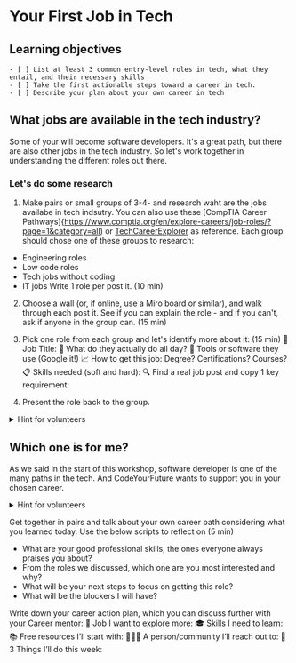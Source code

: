 # Your First Job in Tech

## Learning objectives

```objectives
- [ ] List at least 3 common entry-level roles in tech, what they entail, and their necessary skills
- [ ] Take the first actionable steps toward a career in tech. 
- [ ] Describe your plan about your own career in tech
```

## What jobs are available in the tech industry? 

Some of your will become software developers. It's a great path, but there are also other jobs in the tech industry. So let's work together in understanding the different roles out there.

### Let's do some research 
1.  Make pairs or small groups of 3-4- and research waht are the jobs availabe in tech indsutry. You can also use these [CompTIA Career Pathways]{https://www.comptia.org/en/explore-careers/job-roles/?page=1&category=all) or 
[TechCareerExplorer](https://www.careerexplorer.com/careers/?page=23&industry=42) as reference. Each group should chose one of these groups to research: 
- Engineering roles 
- Low code roles 
- Tech jobs without coding
- IT jobs 
Write 1 role per post it. (10 min)

2. Choose a wall (or, if online, use a Miro board or similar), and walk through each post it. See if you can explain the role - and if you can't, ask if anyone in the group can. (15 min)

3. Pick one role from each group and let's identify more about it: (15 min)
   🎯 Job Title: 
   🧠 What do they actually do all day?
   💬 Tools or software they use (Google it!)
   📈 How to get this job: Degree? Certifications? Courses?
   📋 Skills needed (soft and hard):
   🔍 Find a real job post and copy 1 key requirement:

4. Present the role back to the group.

<details>

<summary>Hint for volunteers</summary>

Make sure we've covered:

* Engineering roles: Software developer, Quality Engineer, System Reliability Engineer 
* Low code roles: Low-code Dev and No-code Dev, Wordpress Developer, Database administrator
* Jobs in tech without coding: Scrum Master, Manual tester, Business Analyst, 
* IT Jobs: IT Analyst, IT Support

</details>


## Which one is for me?

As we said in the start of this workshop, software developer is one of the many paths in the tech. And CodeYourFuture wants to support you in your chosen career.

<details>

<summary>Hint for volunteers</summary>

Focus on transferrable skills and new skills, as well as what is their reality and availablity to get ready for it

</details>

Get together in pairs and talk about your own career path considering what you learned today. Use the below scripts to reflect on (5 min)
- What are your good professional skills, the ones everyone always praises you about?
- From the roles we discussed, which one are you most interested and why?
- What will be your next steps to focus on getting this role?
- What will be the blockers I will have?

Write down your career action plan, which you can discuss further with your Career mentor:
💼 Job I want to explore more:
🎓 Skills I need to learn:
📚 Free resources I’ll start with:
🧑‍🤝‍🧑 A person/community I’ll reach out to:
📆 3 Things I’ll do this week: